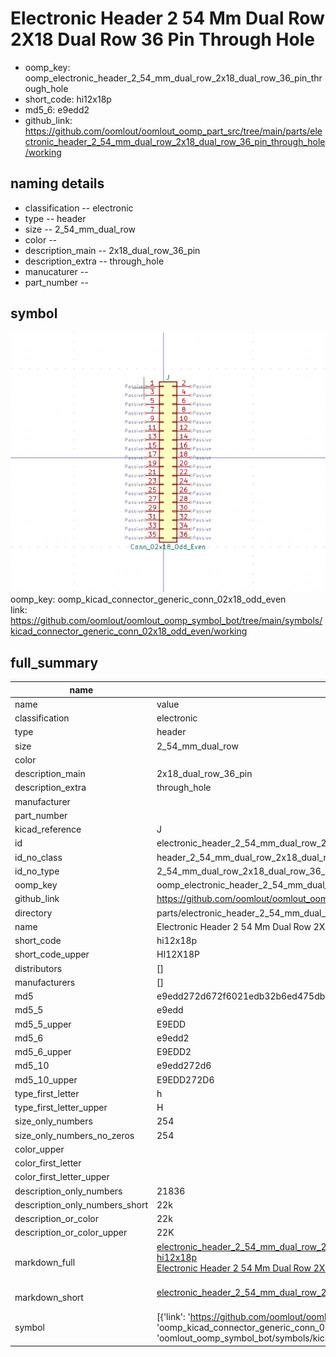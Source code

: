 # Electronic Header 2 54 Mm Dual Row 2X18 Dual Row 36 Pin Through Hole

  
* oomp_key: oomp_electronic_header_2_54_mm_dual_row_2x18_dual_row_36_pin_through_hole 
* short_code: hi12x18p
* md5_6: e9edd2  
* github_link: https://github.com/oomlout/oomlout_oomp_part_src/tree/main/parts/electronic_header_2_54_mm_dual_row_2x18_dual_row_36_pin_through_hole/working  
## naming details
* classification -- electronic
* type -- header
* size -- 2_54_mm_dual_row
* color -- 
* description_main -- 2x18_dual_row_36_pin
* description_extra -- through_hole
* manucaturer -- 
* part_number -- 



## symbol

![](symbol/0/working/working_600.png)  
oomp_key: oomp_kicad_connector_generic_conn_02x18_odd_even  
link: https://github.com/oomlout/oomlout_oomp_symbol_bot/tree/main/symbols/kicad_connector_generic_conn_02x18_odd_even/working  


## full_summary
| name | value | 
| --- | --- | 
| name | value | 
| classification | electronic | 
| type | header | 
| size | 2_54_mm_dual_row | 
| color |  | 
| description_main | 2x18_dual_row_36_pin | 
| description_extra | through_hole | 
| manufacturer |  | 
| part_number |  | 
| kicad_reference | J | 
| id | electronic_header_2_54_mm_dual_row_2x18_dual_row_36_pin_through_hole | 
| id_no_class | header_2_54_mm_dual_row_2x18_dual_row_36_pin_through_hole | 
| id_no_type | 2_54_mm_dual_row_2x18_dual_row_36_pin_through_hole | 
| oomp_key | oomp_electronic_header_2_54_mm_dual_row_2x18_dual_row_36_pin_through_hole | 
| github_link | https://github.com/oomlout/oomlout_oomp_part_src/tree/main/parts/electronic_header_2_54_mm_dual_row_2x18_dual_row_36_pin_through_hole/working | 
| directory | parts/electronic_header_2_54_mm_dual_row_2x18_dual_row_36_pin_through_hole | 
| name | Electronic Header 2 54 Mm Dual Row 2X18 Dual Row 36 Pin Through Hole | 
| short_code | hi12x18p | 
| short_code_upper | HI12X18P | 
| distributors | [] | 
| manufacturers | [] | 
| md5 | e9edd272d672f6021edb32b6ed475db3 | 
| md5_5 | e9edd | 
| md5_5_upper | E9EDD | 
| md5_6 | e9edd2 | 
| md5_6_upper | E9EDD2 | 
| md5_10 | e9edd272d6 | 
| md5_10_upper | E9EDD272D6 | 
| type_first_letter | h | 
| type_first_letter_upper | H | 
| size_only_numbers | 254 | 
| size_only_numbers_no_zeros | 254 | 
| color_upper |  | 
| color_first_letter |  | 
| color_first_letter_upper |  | 
| description_only_numbers | 21836 | 
| description_only_numbers_short | 22k | 
| description_or_color | 22k | 
| description_or_color_upper | 22K | 
| markdown_full | [electronic_header_2_54_mm_dual_row_2x18_dual_row_36_pin_through_hole](https://github.com/oomlout/oomlout_oomp_part_src/tree/main/parts/electronic_header_2_54_mm_dual_row_2x18_dual_row_36_pin_through_hole/working)<br>[hi12x18p](https://github.com/oomlout/oomlout_oomp_part_src/tree/main/parts/electronic_header_2_54_mm_dual_row_2x18_dual_row_36_pin_through_hole/working)<br>[Electronic Header 2 54 Mm Dual Row 2X18 Dual Row 36 Pin Through Hole](https://github.com/oomlout/oomlout_oomp_part_src/tree/main/parts/electronic_header_2_54_mm_dual_row_2x18_dual_row_36_pin_through_hole/working)<br><br> | 
| markdown_short | [electronic_header_2_54_mm_dual_row_2x18_dual_row_36_pin_through_hole](https://github.com/oomlout/oomlout_oomp_part_src/tree/main/parts/electronic_header_2_54_mm_dual_row_2x18_dual_row_36_pin_through_hole/working)<br><br> | 
| symbol | [{'link': 'https://github.com/oomlout/oomlout_oomp_symbol_bot/tree/main/symbols/kicad_connector_generic_conn_02x18_odd_even', 'oomp_key': 'oomp_kicad_connector_generic_conn_02x18_odd_even', 'directory': 'oomlout_oomp_symbol_bot/symbols/kicad_connector_generic_conn_02x18_odd_even//working/working.kicad_sym'}] | 
